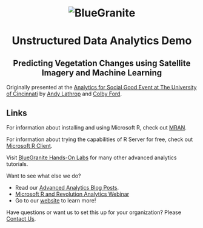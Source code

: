 <head>
<h1 align="center">
  <img src="https://www.blue-granite.com/hs-fs/hub/257922/file-2333776730-png/IMG_2015/Blue-Granite-Logo.png?t=1487021913995&width=758&name=Blue-Granite-Logo.png" alt="BlueGranite">
</h1>
<h1 align="center">Unstructured Data Analytics Demo</h1>
<h2 align="center">Predicting Vegetation Changes using Satellite Imagery and Machine Learning</h2>
</head>

Originally presented at the [Analytics for Social Good Event at The University of Cincinnati](http://business.uc.edu/academics/centers/analytics-center/events/analytics-for-social-good.html) by [Andy Lathrop](https://www.linkedin.com/in/alathrop/) and [Colby Ford](https://www.linkedin.com/in/colbyford/).


Links
-----------------------------------------------------------------------------
For information about installing and using Microsoft R, check out [MRAN](https://mran.microsoft.com/open/). 

For information about trying the capabilities of R Server for free, check out [Microsoft R Client](https://msdn.microsoft.com/en-us/microsoft-r/r-client-get-started).
 
Visit [BlueGranite Hands-On Labs](https://www.blue-granite.com/resources/topic/labs) for many other advanced analytics tutorials.



Want to see what else we do?
* Read our [Advanced Analytics Blog Posts](https://www.blue-granite.com/blog/topic/advanced-analytics).
* [Microsoft R and Revolution Analytics Webinar](https://www.blue-granite.com/overview-advanced-analytics-webinar-june-2016)
* Go to our [website](http://www.blue-granite.com/) to learn more!

Have questions or want us to set this up for your organization? Please [Contact Us](https://www.blue-granite.com/contact-us).
